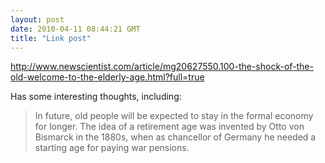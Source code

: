 ```yaml
---
layout: post
date: 2010-04-11 08:44:21 GMT
title: "Link post"
---
```

<http://www.newscientist.com/article/mg20627550.100-the-shock-of-the-old-welcome-to-the-elderly-age.html?full=true>

Has some interesting thoughts, including:
> In future, old people will be expected to stay in the formal economy for longer. The idea of a retirement age was invented by Otto von Bismarck in the 1880s, when as chancellor of Germany he needed a starting age for paying war pensions.